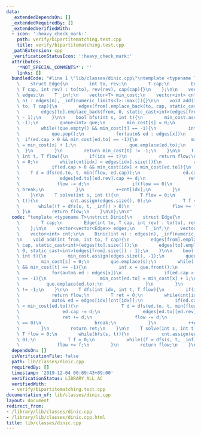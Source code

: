 ```yaml
---
data:
  _extendedDependsOn: []
  _extendedRequiredBy: []
  _extendedVerifiedWith:
  - icon: ':heavy_check_mark:'
    path: verify/bipartitematching.test.cpp
    title: verify/bipartitematching.test.cpp
  _pathExtension: cpp
  _verificationStatusIcon: ':heavy_check_mark:'
  attributes:
    '*NOT_SPECIAL_COMMENTS*': ''
    links: []
  bundledCode: "#line 1 \"lib/classes/dinic.cpp\"\ntemplate <typename T>\nstruct Dinic{\n\
    \    struct Edge{\n        int to, rev;\n        T cap;\n        Edge(int to,\
    \ T cap, int rev) : to(to), rev(rev), cap(cap){}\n    };\n\n    vector<vector<Edge>>\
    \ edges;\n    T _inf;\n    vector<T> min_cost;\n    vector<int> cnt;\n\n    Dinic(int\
    \ n) : edges(n), _inf(numeric_limits<T>::max()){}\n\n    void add(int from, int\
    \ to, T cap){\n        edges[from].emplace_back(to, cap, static_cast<int>(edges[to].size()));\n\
    \        edges[to].emplace_back(from, 0, static_cast<int>(edges[from].size())\
    \ - 1);\n    }\n\n    bool bfs(int s, int t){\n        min_cost.assign(edges.size(),\
    \ -1);\n        queue<int> que;\n        min_cost[s] = 0;\n        que.emplace(s);\n\
    \        while(!que.empty() && min_cost[t] == -1){\n            int x = que.front();\n\
    \            que.pop();\n            for(auto& ed : edges[x])\n              \
    \  if(ed.cap > 0 && min_cost[ed.to] == -1){\n                    min_cost[ed.to]\
    \ = min_cost[x] + 1;\n                    que.emplace(ed.to);\n              \
    \  }\n        }\n        return min_cost[t] != -1;\n    }\n\n    T dfs(int idx,\
    \ int t, T flow){\n        if(idx == t)\n            return flow;\n        T ret\
    \ = 0;\n        while(cnt[idx] < edges[idx].size()){\n            auto& ed = edges[idx][cnt[idx]];\n\
    \            if(ed.cap > 0 && min_cost[idx] < min_cost[ed.to]){\n            \
    \    T d = dfs(ed.to, t, min(flow, ed.cap));\n                ed.cap -= d;\n \
    \               edges[ed.to][ed.rev].cap += d;\n                ret += d;\n  \
    \              flow -= d;\n                if(flow == 0)\n                   \
    \ break;\n            }\n            ++cnt[idx];\n        }\n        return ret;\n\
    \    }\n\n    T solve(int s, int t){\n        T flow = 0;\n        while(bfs(s,\
    \ t)){\n            cnt.assign(edges.size(), 0);\n            T f = 0;\n     \
    \       while((f = dfs(s, t, _inf)) > 0)\n                flow += f;\n       \
    \ }\n        return flow;\n    }\n\n};\n\n"
  code: "template <typename T>\nstruct Dinic{\n    struct Edge{\n        int to, rev;\n\
    \        T cap;\n        Edge(int to, T cap, int rev) : to(to), rev(rev), cap(cap){}\n\
    \    };\n\n    vector<vector<Edge>> edges;\n    T _inf;\n    vector<T> min_cost;\n\
    \    vector<int> cnt;\n\n    Dinic(int n) : edges(n), _inf(numeric_limits<T>::max()){}\n\
    \n    void add(int from, int to, T cap){\n        edges[from].emplace_back(to,\
    \ cap, static_cast<int>(edges[to].size()));\n        edges[to].emplace_back(from,\
    \ 0, static_cast<int>(edges[from].size()) - 1);\n    }\n\n    bool bfs(int s,\
    \ int t){\n        min_cost.assign(edges.size(), -1);\n        queue<int> que;\n\
    \        min_cost[s] = 0;\n        que.emplace(s);\n        while(!que.empty()\
    \ && min_cost[t] == -1){\n            int x = que.front();\n            que.pop();\n\
    \            for(auto& ed : edges[x])\n                if(ed.cap > 0 && min_cost[ed.to]\
    \ == -1){\n                    min_cost[ed.to] = min_cost[x] + 1;\n          \
    \          que.emplace(ed.to);\n                }\n        }\n        return min_cost[t]\
    \ != -1;\n    }\n\n    T dfs(int idx, int t, T flow){\n        if(idx == t)\n\
    \            return flow;\n        T ret = 0;\n        while(cnt[idx] < edges[idx].size()){\n\
    \            auto& ed = edges[idx][cnt[idx]];\n            if(ed.cap > 0 && min_cost[idx]\
    \ < min_cost[ed.to]){\n                T d = dfs(ed.to, t, min(flow, ed.cap));\n\
    \                ed.cap -= d;\n                edges[ed.to][ed.rev].cap += d;\n\
    \                ret += d;\n                flow -= d;\n                if(flow\
    \ == 0)\n                    break;\n            }\n            ++cnt[idx];\n\
    \        }\n        return ret;\n    }\n\n    T solve(int s, int t){\n       \
    \ T flow = 0;\n        while(bfs(s, t)){\n            cnt.assign(edges.size(),\
    \ 0);\n            T f = 0;\n            while((f = dfs(s, t, _inf)) > 0)\n  \
    \              flow += f;\n        }\n        return flow;\n    }\n\n};\n\n"
  dependsOn: []
  isVerificationFile: false
  path: lib/classes/dinic.cpp
  requiredBy: []
  timestamp: '2019-12-04 00:09:43+09:00'
  verificationStatus: LIBRARY_ALL_AC
  verifiedWith:
  - verify/bipartitematching.test.cpp
documentation_of: lib/classes/dinic.cpp
layout: document
redirect_from:
- /library/lib/classes/dinic.cpp
- /library/lib/classes/dinic.cpp.html
title: lib/classes/dinic.cpp
---
```

